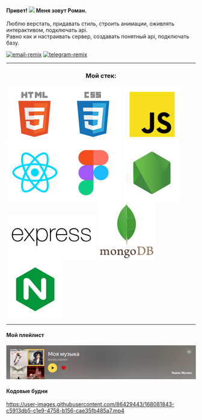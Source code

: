 ####  Привет! <img src="https://media.giphy.com/media/hvRJCLFzcasrR4ia7z/giphy.gif" width="19px"> Меня зовут Роман.
Люблю верстать, придавать стиль, строить анимации, оживлять интерактивом, подключать api.   
Равно как и настраивать сервер, создавать понятный api, подключать базу.   


[![email-remix](https://user-images.githubusercontent.com/86429443/168568971-f60055a2-21c4-494a-b419-42a5b60ea3f5.svg)](mailto:remix.master@yandex.ru)
[![telegram-remix](https://user-images.githubusercontent.com/86429443/168569045-9b1fbc43-982f-4917-bf35-ce719bcd0d40.svg)](https://t.me/remixFX)
***
<h3 align="center">Мой стек:</h3>

![HTML5](/icons/html.svg "HTML5")
![CSS](/icons/css.svg "CSS")
![JavaScript](/icons/javascript.svg "JavaScript")
![React.js](/icons/react.svg "React.js")
![Figma](/icons/figma.svg "Figma")
![Node.js](/icons/node.svg "Node.js")
![Express.js](/icons/express.svg "Express.js")
![MongoDB](/icons/mongodb.svg "MongoDB")
![nginx](/icons/nginx.svg "nginx")   
***
#### Мой плейлист
[![Обложка плейлиста](/music.PNG "На сайте Яндекс.Музыка")](https://music.yandex.ru/users/Remix.master/playlists/1004)

#### Кодовые будни

https://user-images.githubusercontent.com/86429443/168081843-c5913db5-c1e9-4758-b156-cae35fb485a7.mp4



